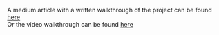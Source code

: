 A medium article with a written walkthrough of the project can be found [here](https://medium.com/data2040-spring-20201-midterm-project-team-lvl/final-implementation-with-test-time-ensembling-da1b288baf64)  
Or the video walkthrough can be found [here](https://www.youtube.com/watch?v=U5TazS4yi6k)
